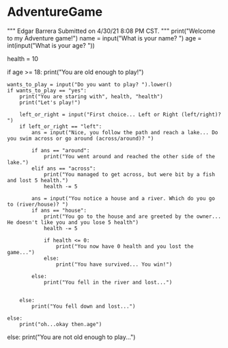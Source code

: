 # AdventureGame
"""
Edgar Barrera
Submitted on 4/30/21 8:08 PM CST.
"""
print("Welcome to my Adventure game!")
name = input("What is your name? ")
age = int(input("What is your age? "))

health = 10

if age >= 18:
    print("You are old enough to play!")

    wants_to_play = input("Do you want to play? ").lower()
    if wants_to_play == "yes":
        print("You are staring with", health, "health")
        print("Let's play!")

        left_or_right = input("First choice... Left or Right (left/right)? ")
        if left_or_right == "left":
            ans = input("Nice, you follow the path and reach a lake... Do you swim across or go around (across/around)? ")

            if ans == "around":
                print("You went around and reached the other side of the lake.")
            elif ans == "across":
                print("You managed to get across, but were bit by a fish and lost 5 health.")
                health -= 5

            ans = input("You notice a house and a river. Which do you go to (river/house)? ")
            if ans == "house":
                print("You go to the house and are greeted by the owner... He doesn't like you and you lose 5 health")
                health -= 5

                if health <= 0:
                    print("You now have 0 health and you lost the game...")
                else:
                    print("You have survived... You win!")

            else:
                print("You fell in the river and lost...")


        else:
            print("You fell down and lost...")

    else:
        print("oh...okay then.age")
else:
    print("You are not old enough to play...")
